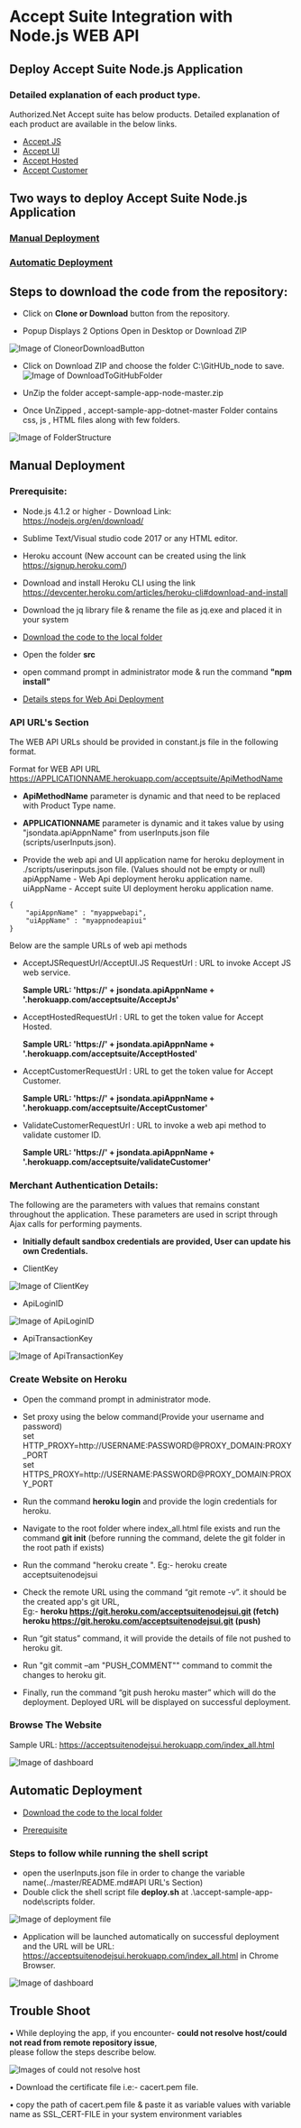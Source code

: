 # Accept Suite Integration with Node.js WEB API

## Deploy Accept Suite Node.js Application

### Detailed explanation of each product type.

Authorized.Net Accept suite has below products. Detailed explanation of each product are available in the below links.
*	[Accept JS](https://developer.authorize.net/api/reference/features/acceptjs.html)
*	[Accept UI](https://developer.authorize.net/api/reference/features/accept.html)
*	[Accept Hosted](https://developer.authorize.net/api/reference/features/accept_hosted.html)
*	[Accept Customer](https://developer.authorize.net/api/reference/features/customer_profiles.html)

## Two ways to deploy Accept Suite Node.js Application

### [Manual Deployment](../master/README.md#Manual-Deployment)
### [Automatic Deployment](../master/README.md#Automatic-Deployment)

## Steps to download the code from the repository:

* Click on <b>Clone or Download</b> button from the repository.

* Popup Displays 2 Options Open in Desktop or Download ZIP

![Image of CloneorDownloadButton](docs/images/githunlink.JPG)

* Click on Download ZIP and choose the folder C:\GitHUb_node to save.
![Image of DownloadToGitHubFolder](docs/images/zipfile.JPG)

* UnZip the folder accept-sample-app-node-master.zip

* Once UnZipped , accept-sample-app-dotnet-master Folder contains css, js , HTML files along with few folders.

![Image of FolderStructure](docs/images/FolderStructure.JPG)

## Manual Deployment

### Prerequisite:
*	Node.js 4.1.2 or higher - Download Link: https://nodejs.org/en/download/
*   Sublime Text/Visual studio code 2017 or any HTML editor.
*	Heroku account (New account can be created using the link https://signup.heroku.com/)
*   Download and install Heroku CLI using the link https://devcenter.heroku.com/articles/heroku-cli#download-and-install
*   Download the jq  library file  & rename the file as jq.exe and placed it in your system 
 
*   [Download the code to the local folder](../master/README.md#steps-to-download-the-code-from-the-repository)

* Open the folder **src**

* open command prompt in administrator mode & run the command <b>"npm install"</b></br>

* [ Details steps for Web Api Deployment ](../master/src/README.md#Steps-to-deploy-the-web-API-in-Heroku)

### API URL's Section

The WEB API URLs should be provided in constant.js file in the following format.

Format for WEB API URL 
https://APPLICATIONNAME.herokuapp.com/acceptsuite/ApiMethodName

* **ApiMethodName** parameter is dynamic and that need to be replaced with Product Type name.  

* **APPLICATIONNAME** parameter is dynamic and it takes value by using "jsondata.apiAppnName" from userInputs.json file (scripts/userInputs.json).

* Provide the web api and UI application name for heroku deployment in ./scripts/userinputs.json file. (Values should not be empty or null)
    apiAppName - Web Api deployment heroku application name.
    uiAppName - Accept suite UI deployment heroku application name.
```
{
    "apiAppnName" : "myappwebapi",
    "uiAppName" : "myappnodeapiui"
}
```
 Below are the sample URLs of web api methods
 * AcceptJSRequestUrl/AcceptUI.JS RequestUrl : URL to invoke Accept JS web service. 

	**Sample URL: 'https://' + jsondata.apiAppnName + '.herokuapp.com/acceptsuite/AcceptJs'**


* AcceptHostedRequestUrl : URL to get the token value for Accept Hosted.

	**Sample URL: 'https://' + jsondata.apiAppnName + '.herokuapp.com/acceptsuite/AcceptHosted'**


* AcceptCustomerRequestUrl : URL to get the token value for Accept Customer.

	**Sample URL: 'https://' + jsondata.apiAppnName + '.herokuapp.com/acceptsuite/AcceptCustomer'**


* ValidateCustomerRequestUrl : URL to invoke a web api method to validate customer ID.

	**Sample URL: 'https://' + jsondata.apiAppnName + '.herokuapp.com/acceptsuite/validateCustomer'**
	
### Merchant Authentication Details:

The following are the parameters with values that remains constant throughout the application. These parameters are used in script through Ajax calls for performing payments.

* **Initially default sandbox credentials are provided, User can update his own Credentials.** 

* ClientKey

![Image of ClientKey](docs/images/clientKey.PNG)

* ApiLoginID

![Image of ApiLoginID](docs/images/apiLogin.PNG)

* ApiTransactionKey

![Image of ApiTransactionKey](docs/images/apiTransactionKey.PNG)

### Create Website on Heroku

*	Open the command prompt in administrator mode.

*   Set proxy using the below command(Provide your username and password)<br/>
    set HTTP_PROXY=http://USERNAME:PASSWORD@PROXY_DOMAIN:PROXY_PORT<br/>
    set HTTPS_PROXY=http://USERNAME:PASSWORD@PROXY_DOMAIN:PROXY_PORT<br/>
	
*	Run the command **heroku login**  and provide the login credentials for heroku.

*	Navigate to the root folder where index_all.html file exists and run the command **git init** (before running the command, delete the git folder in the root path if exists)

* Run the command "heroku create ". Eg:- heroku create acceptsuitenodejsui

* Check the remote URL using the command “git remote -v”. it should be the created app's git URL,<br/>
 Eg:- 
      **heroku  https://git.heroku.com/acceptsuitenodejsui.git (fetch)**<br/>
	  **heroku  https://git.heroku.com/acceptsuitenodejsui.git (push)**
	  
* Run “git status” command, it will provide the details of file not pushed to heroku git.

* Run "git commit –am "PUSH_COMMENT"" command to commit the changes to heroku git.

* Finally, run the command “git push heroku master” which will do the deployment. Deployed URL will be displayed on successful deployment.

### Browse The Website

Sample URL: https://acceptsuitenodejsui.herokuapp.com/index_all.html

![Image of dashboard](docs/images/dashboard.JPG)

## Automatic Deployment

*   [Download the code to the local folder](../master/README.md#steps-to-download-the-code-from-the-repository)

*	[Prerequisite](../master/README.md#prerequisite)

### Steps to follow while running the  shell script
* open the userInputs.json file in order to change the variable name(../master/README.md#API URL's Section)
* Double click the shell script file **deploy.sh** at .\accept-sample-app-node\scripts folder.

![Image of deployment file](docs/images/deploy.JPG)

*   Application will be launched automatically on successful deployment and the URL will be 
  URL: https://acceptsuitenodejsui.herokuapp.com/index_all.html in Chrome Browser.

![Image of dashboard](docs/images/dashboard.JPG)

## Trouble Shoot

• While deploying the app, if you encounter- <b>could not resolve host/could not read from remote repository issue</b>, </br>
 please follow the steps describe below.<br/>

![Images of  could not resolve host](docs/images/deploy_issue.JPG)

• Download the certificate file i.e:- cacert.pem file.

• copy the path of cacert.pem file & paste it as variable values with variable name as SSL_CERT-FILE in your system environment variables










	 
	  
	  

